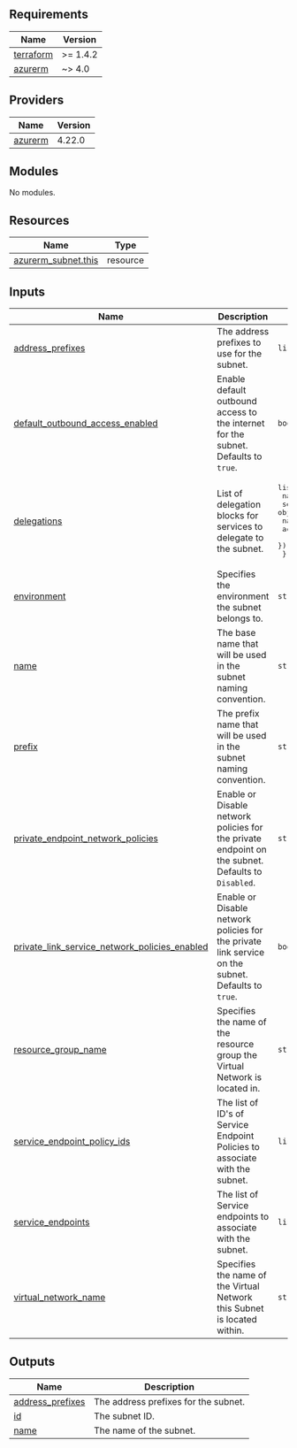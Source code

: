 ## Requirements

| Name | Version |
|------|---------|
| <a name="requirement_terraform"></a> [terraform](#requirement\_terraform) | >= 1.4.2 |
| <a name="requirement_azurerm"></a> [azurerm](#requirement\_azurerm) | ~> 4.0 |

## Providers

| Name | Version |
|------|---------|
| <a name="provider_azurerm"></a> [azurerm](#provider\_azurerm) | 4.22.0 |

## Modules

No modules.

## Resources

| Name | Type |
|------|------|
| [azurerm_subnet.this](https://registry.terraform.io/providers/hashicorp/azurerm/latest/docs/resources/subnet) | resource |

## Inputs

| Name | Description | Type | Default | Required |
|------|-------------|------|---------|:--------:|
| <a name="input_address_prefixes"></a> [address\_prefixes](#input\_address\_prefixes) | The address prefixes to use for the subnet. | `list(string)` | n/a | yes |
| <a name="input_default_outbound_access_enabled"></a> [default\_outbound\_access\_enabled](#input\_default\_outbound\_access\_enabled) | Enable default outbound access to the internet for the subnet. Defaults to `true`. | `bool` | `true` | no |
| <a name="input_delegations"></a> [delegations](#input\_delegations) | List of delegation blocks for services to delegate to the subnet. | <pre>list(object({<br/>    name = string<br/>    service_delegation = object({<br/>      name    = string<br/>      actions = optional(list(string))<br/>    })<br/>  }))</pre> | `[]` | no |
| <a name="input_environment"></a> [environment](#input\_environment) | Specifies the environment the subnet belongs to. | `string` | `"dev"` | no |
| <a name="input_name"></a> [name](#input\_name) | The base name that will be used in the subnet naming convention. | `string` | n/a | yes |
| <a name="input_prefix"></a> [prefix](#input\_prefix) | The prefix name that will be used in the subnet naming convention. | `string` | n/a | yes |
| <a name="input_private_endpoint_network_policies"></a> [private\_endpoint\_network\_policies](#input\_private\_endpoint\_network\_policies) | Enable or Disable network policies for the private endpoint on the subnet. Defaults to `Disabled`. | `string` | `"Disabled"` | no |
| <a name="input_private_link_service_network_policies_enabled"></a> [private\_link\_service\_network\_policies\_enabled](#input\_private\_link\_service\_network\_policies\_enabled) | Enable or Disable network policies for the private link service on the subnet. Defaults to `true`. | `bool` | `true` | no |
| <a name="input_resource_group_name"></a> [resource\_group\_name](#input\_resource\_group\_name) | Specifies the name of the resource group the Virtual Network is located in. | `string` | n/a | yes |
| <a name="input_service_endpoint_policy_ids"></a> [service\_endpoint\_policy\_ids](#input\_service\_endpoint\_policy\_ids) | The list of ID's of Service Endpoint Policies to associate with the subnet. | `list(string)` | `[]` | no |
| <a name="input_service_endpoints"></a> [service\_endpoints](#input\_service\_endpoints) | The list of Service endpoints to associate with the subnet. | `list(string)` | `[]` | no |
| <a name="input_virtual_network_name"></a> [virtual\_network\_name](#input\_virtual\_network\_name) | Specifies the name of the Virtual Network this Subnet is located within. | `string` | n/a | yes |

## Outputs

| Name | Description |
|------|-------------|
| <a name="output_address_prefixes"></a> [address\_prefixes](#output\_address\_prefixes) | The address prefixes for the subnet. |
| <a name="output_id"></a> [id](#output\_id) | The subnet ID. |
| <a name="output_name"></a> [name](#output\_name) | The name of the subnet. |

